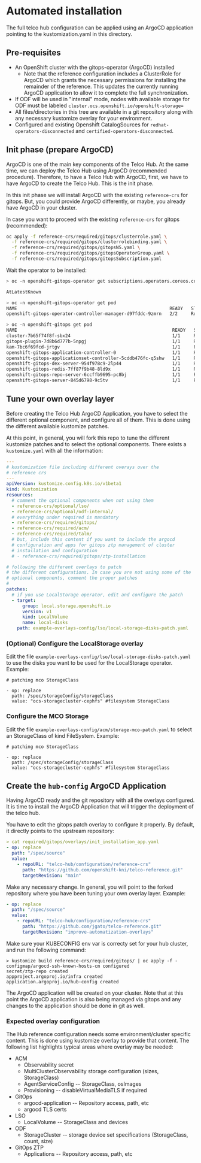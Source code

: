
# Automated installation
The full telco hub configuration can be applied using an ArgoCD application pointing to the kustomization.yaml in this directory.

## Pre-requisites
* An OpenShift cluster with the gitops-operator (ArgoCD) installed
  * Note that the reference configuration includes a ClusterRole for ArgoCD which grants the necessary permissions for installing the remainder of the reference. This updates the currently running      ArgoCD application to allow it to complete the full synchronization.
* If ODF will be used in "internal" mode, nodes with available storage for ODF must be labeled
  `cluster.ocs.openshift.io/openshift-storage=`
* All files/directories in this tree are available in a git repository along with any necessary kustomize overlay for your environment.
* Configured and existing Openshift CatalogSources for `redhat-operators-disconnected` and `certified-operators-disconnected`.

## Init phase (prepare ArgoCD)

ArgoCD is one of the main key components of the Telco Hub. At the same time, we can deploy the Telco Hub using ArgoCD (recommended procedure). Therefore, to have a Telco Hub with ArgoCD, first, we have to have ArgoCD to create the Telco Hub. This is the init phase.

In this init phase we will install ArgoCD with the existing `reference-crs` for gitops. But, you could provide ArgoCD differently, or maybe, you already have ArgoCD in your cluster. 

In case you want to proceed with the existing `reference-crs` for gitops (recommended): 

```bash
oc apply -f reference-crs/required/gitops/clusterrole.yaml \
  -f reference-crs/required/gitops/clusterrolebinding.yaml \
  -f reference-crs/required/gitops/gitopsNS.yaml \
  -f reference-crs/required/gitops/gitopsOperatorGroup.yaml \
  -f reference-crs/required/gitops/gitopsSubscription.yaml
```

Wait the operator to be installed:

```bash
> oc -n openshift-gitops-operator get subscriptions.operators.coreos.com openshift-gitops-operator -o jsonpath='{.status.state}'

AtLatestKnown

> oc -n openshift-gitops-operator get pod
NAME                                                         READY   STATUS    RESTARTS   AGE
openshift-gitops-operator-controller-manager-d97fddc-9zmrn   2/2     Running   0          21m

> oc -n openshift-gitops get pod
NAME                                                          READY   STATUS    RESTARTS   AGE
cluster-7b65f74f8f-sbx24                                      1/1     Running   0          37s
gitops-plugin-7d8b6d777b-5npgj                                1/1     Running   0          37s
kam-7bc6f69fcd-jrtgv                                          1/1     Running   0          37s
openshift-gitops-application-controller-0                     1/1     Running   0          35s
openshift-gitops-applicationset-controller-5cddb476fc-q5shw   1/1     Running   0          35s
openshift-gitops-dex-server-954f978c9-2lp44                   1/1     Running   0          35s
openshift-gitops-redis-7ff87f9b48-8ld9x                       1/1     Running   0          35s
openshift-gitops-repo-server-6ccffb9695-pc8bj                 1/1     Running   0          35s
openshift-gitops-server-845d6798-9c5tv                        1/1     Running   0          35s
```

## Tune your own overlay layer

Before creating the Telco Hub ArgoCD Application, you have to select the different optional component, and configure all of them. This is done using the different available kustomize patches. 

At this point, in general, you will fork this repo to tune the different kustomize patches and to select the optional components. There exists a `kustomize.yaml` with all the information:

```yaml
---
# kustomization file including different overays over the
# reference crs
---
apiVersion: kustomize.config.k8s.io/v1beta1
kind: Kustomization
resources:
  # comment the optional components when not using them
  - reference-crs/optional/lso/
  - reference-crs/optional/odf-internal/
  # everything under required is mandatory
  - reference-crs/required/gitops/
  - reference-crs/required/acm/
  - reference-crs/required/talm/
  # but, include this content if you want to include the argocd
  # configuration and apps for gitops ztp management of cluster
  # installation and configuration
  # - reference-crs/required/gitops/ztp-installation

# following the different overlays to patch
# the different configurations. In case you are not using some of the
# optional components, comment the proper patches
#
patches:
  # if you use LocalStorage operator, edit and configure the patch
  - target:
      group: local.storage.openshift.io
      version: v1
      kind: LocalVolume
      name: local-disks
    path: example-overlays-config/lso/local-storage-disks-patch.yaml
```

### (Optional) Configure the LocalStorage overlay

Edit the file `example-overlays-config/lso/local-storage-disks-patch.yaml` to use the disks you want to be used for the LocalStorage operator. Example:

```
# patching mco StorageClass

- op: replace
  path: /spec/storageConfig/storageClass
  value: "ocs-storagecluster-cephfs" #filesystem StorageClass
```


### Configure the MCO Storage

Edit the file `example-overlays-config/acm/storage-mco-patch.yaml` to select an StorageClass of kind FileSystem. Example:

```
# patching mco StorageClass

- op: replace
  path: /spec/storageConfig/storageClass
  value: "ocs-storagecluster-cephfs" #filesystem StorageClass
```


## Create the `hub-config` ArgoCD Application 

Having ArgoCD ready and the git repository with all the overlays configured. It is time to install the ArgoCD Application that will trigger the deployment of the telco hub. 

You have to edit the gitops patch overlay to configure it properly. By default, it directly points to the upstream repository:

```yaml
> cat required/gitops/overlays/init_installation_app.yaml 
- op: replace
  path: "/spec/source"
  value:
    - repoURL: "telco-hub/configuration/reference-crs"
      path: "https://github.com/openshift-kni/telco-reference.git"
      targetRevision: "main"
```

Make any necessary change. In general, you will point to the forked repository where you have been tuning your own overlay layer. Example:

```yaml
- op: replace
  path: "/spec/source"
  value:
    - repoURL: "telco-hub/configuration/reference-crs"
      path: "https://github.com/jgato/telco-reference.git"
      targetRevision: "improve-automatization-overlays"
```

Make sure your KUBECONFIG env var is correcty set for your hub cluster, and run the following command:

```
> kustomize build reference-crs/required/gitops/ | oc apply -f -
configmap/argocd-ssh-known-hosts-cm configured
secret/ztp-repo created
appproject.argoproj.io/infra created
application.argoproj.io/hub-config created
```


The ArgoCD application will be created on your cluster. Note that at this point the ArgoCD application is also being managed via gitops and any changes to the application should be done in git as well.



### Expected overlay configuration
The Hub reference configuration needs some environment/cluster
specific content. This is done using kustomize overlay to provide that
content. The following list highlights typical areas where overlay may
be needed:
* ACM
  * Observability secret
  * MultiClusterObservability storage configuration (sizes, StorageClass)
  * AgentServiceConfig -- StorageClass, osImages
  * Provisioning -- disableVirtualMediaTLS if required
* GitOps
  * argocd-application -- Repository access, path, etc
  * argocd TLS certs
* LSO
  * LocalVolume -- StorageClass and devices
* ODF
  * StorageCluster -- storage device set specifications (StorageClass, count, size)
* GitOps ZTP
  * Applications -- Repository access, path, etc

